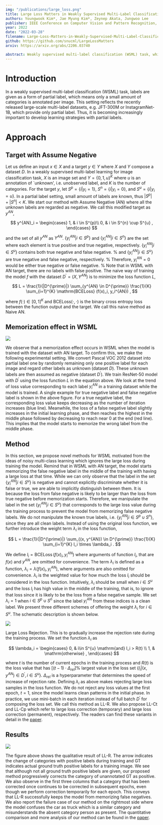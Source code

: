 ```yaml
---
img: "/publications/large_loss.png"
title: Large Loss Matters in Weakly Supervised Multi-Label Classification
authors: Youngwook Kim*, Jae Myung Kim*, Zeynep Akata, Jungwoo Lee
publisher: IEEE Conference on Computer Vision and Pattern Recognition, CVPR
year: 2022
date: "2022-03-28"
filename: Large-Loss-Matters-in-Weakly-Supervised-Multi-Label-Classification
github: https://github.com/snucml/LargeLossMatters
arxiv: https://arxiv.org/abs/2206.03740

abstract: Weakly supervised multi-label classification (WSML) task, which is to learn a multi-label classification using partially observed labels per image, is becoming increasingly important due to its huge annotation cost. In this work, we first regard unobserved labels as negative labels, casting the WSML task into noisy multi-label classification. From this point of view, we empirically observe that memorization effect, which was first discovered in a noisy multi-class setting, also occurs in a multi-label setting. That is, the model first learns the representation of clean labels, and then starts memorizing noisy labels. Based on this finding, we propose novel methods for WSML which reject or correct the large loss samples to prevent model from memorizing the noisy label. Without heavy and complex components, our proposed methods outperform previous state-of-the-art WSML methods on several partial label settings including Pascal VOC 2012, MS COCO, NUSWIDE, CUB, and OpenImages V3 datasets. Various analysis also show that our methodology actually works well, validating that treating large loss properly matters in a weakly supervised multi-label classification.
---
```


# Introduction

In a weakly supervised multi-label classification (WSML) task, labels are given as a form of partial label, which means only a small amount of categories is annotated per image. This setting reflects the recently released large-scale multi-label datasets, e.g. JFT-300M or InstagramNet-1B, which provide only partial label. Thus, it is becoming increasingly important to develop learning strategies with partial labels.

# Approach

## Target with Assume Negative

Let us define an input $x \in X$ and a target $y \in Y$ where $X$ and $Y$ compose a dataset $D$. In a weakly supervised multi-label learning for image classification task, $X$ is an image set and $Y = \{0,1,u\}^K$ where $u$ is an annotation of `unknown', i.e. unobserved label, and $K$ is the number of categories. For the target $y$, let $S^{p}=\{i|y_i=1\}$, $S^{n}=\{i|y_i=0\}$, and $S^{u}=\{i|y_i=u\}$. In a partial label setting, small amount of labels are known, thus $|S^{p}| + |S^{n}| < K$. We start our method with Assume Negative (AN) where all the unknown labels are regarded as negative. We call this modified target as $y^{AN}$,

$$
y^{AN}_i =
    \begin{cases}
    1, & i \in S^{p}\\
    0, & i \in S^{n} \cup  S^{u} ,
    \end{cases}
$$

and the set of all $y^{AN}$ as $Y^{AN}$. $\{y_i^{AN} | i \in S^{p}\}$ and $\{y_i^{AN} | i \in S^{n}\}$ are the set where each element is true positive and true negative, respectively. $\{y_i^{AN} | i \in S^{u}\}$ contains both true negative and false negative.
% and $\{y_i^{AN} | i \in S^{u}\}$ are true negative and false negative, respectively.
% Therefore, $y_i^{AN} = 0$ would be either true negative or false negative.
% Note that in WSML with AN target, there are no labels with false positive.
The naive way of training the model $f$ with the dataset $D^{\prime} = (X, Y^{AN})$ is to minimize the loss function $L$,

$$
L = \frac{1}{|D^{\prime}|}
    \sum_{y^{AN} \in D^{\prime}}
    \frac{1}{K}
    \sum_{i=1}^{K} \mathrm{BCELoss} (f(x)_i, y_i^{AN}) ,
$$

where $f(\cdot) \in [0,1]^{K}$ and $\mathrm{BCELoss}(\cdot, \cdot)$ is the binary cross entropy loss between the function output and the target. We call this naive method as Naive AN.

## Memorization effect in WSML

![](/publications/CVPR2022_large_loss_matters/memorization.png)

We observe that a memorization effect occurs in WSML when the model is trained with the dataset with AN target. To confirm this, we make the following experimental setting. We convert Pascal VOC 2012 dataset into partial label one by randomly remaining only one positive label for each image and regard other labels as unknown (dataset $D$). These unknown labels are then assumed as negative (dataset $D^{\prime}$). We train ResNet-50 model with $D^{\prime}$ using the loss function $L$ in the equation above. We look at the trend of loss value corresponding to each label $y_i^{AN}$ in a training dataset while the model is trained. A single example for true negative label and false negative label is shown in the above figure. For a true negative label, the corresponding loss value keeps decreasing as the number of iteration increases (blue line). Meanwhile, the loss of a false negative label slightly increases in the initial learning phase, and then reaches the highest in the middle phase followed by decreasing to reach near $0$ at the end (red line). This implies that the model starts to memorize the wrong label from the middle phase.

## Method

In this section, we propose novel methods for WSML motivated from the ideas of noisy multi-class learning which ignores the large loss during training the model. Remind that in WSML with AN target, the model starts memorizing the false negative label in the middle of the training with having a large loss at that time. While we can only observe that the label in the set $\{y_i^{AN}| i \in S^{u}\}$ is negative and cannot explicitly discriminate whether it is false or true, we are able to implicitly distinguish between them. It is because the loss from false negative is likely to be larger than the loss from true negative before memorization starts. Therefore, we manipulate the label in the set $\{y_i^{AN}| i \in S^{u}\}$ that corresponds to the large loss value during the training process to prevent the model from memorizing false negative labels. We do not manipulate the known true labels, i.e. $\{y_i^{AN}| i \in S^{p}\cup S^{n}\}$, since they are all clean labels. Instead of using the original loss function, we further introduce the weight term $\lambda_i$ in the loss function,

$$
    L = \frac{1}{|D^{\prime}|}
        \sum_{(x, y^{AN}) \in D^{\prime}}
        \frac{1}{K}
        \sum_{i=1}^{K}
        l_i \times \lambda_i .
$$

We define $l_i = \mathrm{BCELoss} \, (f(x)_i, y_i^{AN})$ where arguments of function $l_i$, that are $f(x)$ and $y^{AN}$, are omitted for convenience. The term $\lambda_i$ is defined as a function, $\lambda_i=\lambda(f(x)_i, y_i^{AN})$, where arguments are also omitted for convenience. $\lambda_i$ is the weighted value for how much the loss $l_i$ should be considered in the loss function. Intuitively, $\lambda_i$ should be small when $i \in S^{u}$ and the loss $l_i$ has high value in the middle of the training, that is, to ignore that loss since it is likely to be the loss from a false negative sample. We set $\lambda_i=1$ when $i \in S^{p}\cup S^{n}$ since the label $y_i^{AN}$ from these indices is a clean label. We present three different schemes of offering the weight $\lambda_i$ for $i\in S^{u}$. The schematic description is shown below.

![](/publications/CVPR2022_large_loss_matters/model.png)

Large Loss Rejection. This is to gradually increase the rejection rate during the training process. We set the function $\lambda_i$ as

$$
\lambda_i =
    \begin{cases}
    0, & i\in S^{u} \mathrm{and}  l_i > R(t) \\
    1, & \mathrm{otherwise} ,
    \end{cases}
$$

where $t$ is the number of current epochs in the training process and $R(t)$ is the loss value that has $[(t-1) \cdot \Delta_{rel}]\%$ largest value in the loss set $\{ l_i | (x, y^{AN}) \in D^{\prime}, i\in S^{u}\}$. $\Delta_{rel}$ is a hyperparameter that determines the speed of increase of rejection rate. Defining $\lambda_i$ as above makes rejecting  large loss samples in the loss function. We do not reject any loss values at the first epoch, $t=1$, since the model learns clean patterns in the initial phase. In practice, we use mini-batch in each iteration instead of full batch $D^{\prime}$ for composing the loss set. We call this method as LL-R. We also propose LL-Ct and LL-Cp which refer to large loss correction (temporary) and large loss correction (permanent), respectively. The readers can find these variants in detail in the [paper](https://arxiv.org/abs/2206.03740).


## Results

![](/publications/CVPR2022_large_loss_matters/qualitative_result.png)

The figure above shows the qualitative result of LL-R. The arrow indicates the change of categories with positive labels during training and GT indicates actual ground truth positive labels for a training image. We see that although not all ground truth positive labels are given, our proposed method progressively corrects the category of unannotated GT as positive. We also observe in the first three columns that a category that has been corrected once continues to be corrected in subsequent epochs, even though we perform correction temporarily for each epoch. This conveys that LL-R successfully keeps the model from memorizing false negatives. We also report the failure case of our method on the rightmost side where the model confuses the car as truck which is a similar category and misunderstands the absent category person as present. The quantitative comparison and more analysis of our method can be found in the [paper](https://arxiv.org/abs/2206.03740).
